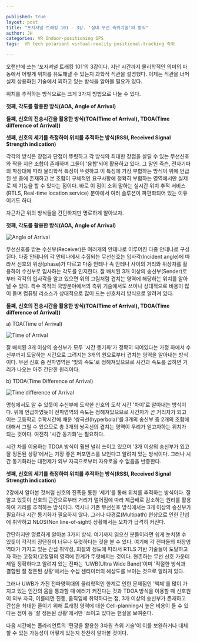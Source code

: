 ```yaml
---

published: true
layout: post
title: "포지셔널 트래킹 101 - 3강. '실내 무선 측위기술'의 방식"
author: JH
categories: VR Indoor-positioning IPS
tags:  VR tech polariant virtual-reality positional-tracking 측위

---
```


오랜만에 쓰는 '포지셔널 트래킹 101'의 3강이다. 지난 시간까지 물리학적인 의미의 파동에서 어떻게 위치를 유도해낼 수 있는지 과학적 직관을 설명했다. 이제는 직관을 너머 실제 상용화된 기술에서 꾀하고 있는 방식을 알아볼 필요가 있다.

위치를 추적하는 방식으로는 크게 3가지 방법으로 나눌 수 있다.

**첫째, 각도를 활용한 방식(AOA, Angle of Arrival)**

**둘째, 신호의 전송시간을 활용한 방식(TOA(Time of Arrival), TDOA(Time difference of Arrival))**

**셋째, 신호의 세기를 측정하여 위치를 추적하는 방식(RSSI, Received Signal Strength indication)**

각각의 방식은 장점과 단점이 뚜렷하고 각 방식의 최대한 장점을 살릴 수 있는 무선신호와 짝을 지은 조합이 존재하며 그들이 '융합'되어 활용하고 있다. 그 말인 즉슨, 전자기파의 파장대에 따라 물리학적 특징이 뚜렷하고 이 특징에 가장 부합하는 방식이 위에 언급된 셋 중에 존재하고 본 조합이 구체적인 요구사항에 정확히 부합하는 영역에서만 실제로 제 기능을 할 수 있다는 점이다. 바로 이 점이 소위 말하는 실시간 위치 추적 서비스(RTLS, Real-time location service) 분야에서 여러 솔루션이 파편화되어 있는 이유이기도 하다.

차근차근 위의 방식들을 간단하지만 명료하게 알아보자.

**첫째, 각도를 활용한 방식(AOA, Angle of Arrival)**

![Angle of Arrival](https://www.researchgate.net/publication/258390460/figure/fig9/AS:328441036591115@1455317854047/Angle-of-arrival-positioning-method.png)

무선신호를 받는 수신부(Receiver)은 여러개의 안테나로 이루어진 다중 안테나로 구성된다. 다중 안테나의 각 안테나에서 수집되는 무선신호는 입사각(Incident angle)에 따라서 신호의 위상(phase)가 다르고 다중 안테나 속 안테나 사이의 거리와 위상차를 활용하여 수신부로 입사하는 각도를 인지한다. 잘 배치된 3개 이상의 송신부(Sender)로부터 각각의 입사각을 알고 있으면 위의 그림처럼 겹치는 영역에 해당하는 위치를 알아낼 수 있다. 특수 목적의 국방분야에서의 측위 기술에서도 쓰이나 상대적으로 비용이 많이 들며 컴퓨팅 리소스가 상대적으로 많이 드는 신호처리 방식으로 알려져 있다.

**둘째, 신호의 전송시간을 활용한 방식(TOA(Time of Arrival), TDOA(Time difference of Arrival))**

a) TOA(Time of Arrival)

![Time of Arrival](https://www.cisco.com/c/dam/en/us/td/i/100001-200000/190001-200000/190001-191000/190536.ps/_jcr_content/renditions/190536.jpg)

잘 배치된 3개 이상의 송신부가 모두 '시간 동기화'가 정확히 되어있다는 가정 하에서 수신부까지 도달하는 시간으로 그려지는 3개의 원으로부터 겹치는 영역을 알아내는 방식이다. 무선 신호 중 전파영역은 '빛의 속도'로 정해져있으므로 시간과 속도를 곱하면 거리가 나오는 아주 간단한 원리이다.

b) TDOA(Time Difference of Arrival)

![Time difference of Arrival](https://cdn.rohde-schwarz.com/pws/general/pictures/ESMD_1.png)

명칭에서도 알 수 있듯이 수신부에 도착한 신호의 도착 시간 '차이'로 알아내는 방식이다. 위에 언급하였듯이 전파영역의 속도는 정해져있으므로 시간차가 곧 거리차가 되고 이는 고등학교 수학시간에 배운 '쌍곡선(hyperbola)'를 3개의 송신부 중 2개의 조합에 대해서 그릴 수 있으므로 총 3개의 쌍곡선의 겹치는 영역이 우리가 얻고자하는 위치가 되는 것이다. 여전히 '시간 동기화'는 필요하다.

시간 차를 이용하는 TDOA 방식이 훨씬 널리 쓰이고 있으며 '3개 이상의 송신부가 있고 잘 정돈된 상황'에서는 가장 좋은 퍼포먼스를 보인다고 알려져 있는 방식이다. 그러나 시간 동기화라는 대전제가 외부 자극으로부터 자유로울 수 없음을 반증한다.

**셋째, 신호의 세기를 측정하여 위치를 추적하는 방식(RSSI, Received Signal Strength indication)**

2강에서 알아본 것처럼 신호의 진폭을 통한 '세기'를 통해 위치를 추적하는 방식이다. 잘 알고 있듯이 신호의 근간으로부터 거리가 멀어짐에 따라 제곱배로 감소하는 원리를 활용하여 거리를 추적하는 방식이다. 역시나 기존 무선신호 방식에서는 3개 이상의 송신부가 필요하나 시간 동기화가 필요하지 않다. 그러나 다경로(Multipath) 현상으로 인한 간섭에 취약하고 NLOS(Non line-of-sight) 상황에서는 오차가 급격히 커진다.

간단하지만 명료하게 알아본 3가지 방식. 여기까지 읽으신 분들이라면 쉽게 눈치챌 수 있듯이 각각의 장단점이 너무나 뚜렷하다는 것을 볼 수 있다. 여기에 각 전파들의 파장영역대가 가지고 있는 간섭 취약성, 회절의 정도에 따라서 RTLS 기반 기술들이 도달하고자 하는 고정확/고정밀의 영역에 한계가 뚜렷해지는 것이다. 현존하는 무선 신호 가운데 제일 정확하다고 알려져 있는 전파는 'UWB(Ultra Wide Band)'이며 '적절한 방식과 결합된 잘 정돈된 상황'에서는 수십 센티미터의 해상도를 보이는 것으로 알려져 있다.

그러나 UWB가 가진 전파영역대의 물리학적인 한계로 인한 문제점인 '액체'를 많이 가지고 있는 인간의 몸을 통과할 때 에러가 커진다는 것과 TDOA 방식을 이용할 때 신호원이 외부 자극, 이를테면 진동, 움직임에 취약하다는 점, 3개 이상의 송신부가 존재하고 간섭을 최대한 줄이기 위해 트래킹 영역에 대한 Cell-planning시 높은 비용이 들 수 있다는 점이 등 '잘 정돈된 상황'에서만 '쓰이고 있다는 현실을 보여준다.

다음 시간에는 폴라리언트의 '편광을 활용한 3차원 측위 기술'이 이를 보완하거나 대체할 수 있는 가능성이 어떻게 있는지 찬찬히 알아볼 것이다.
